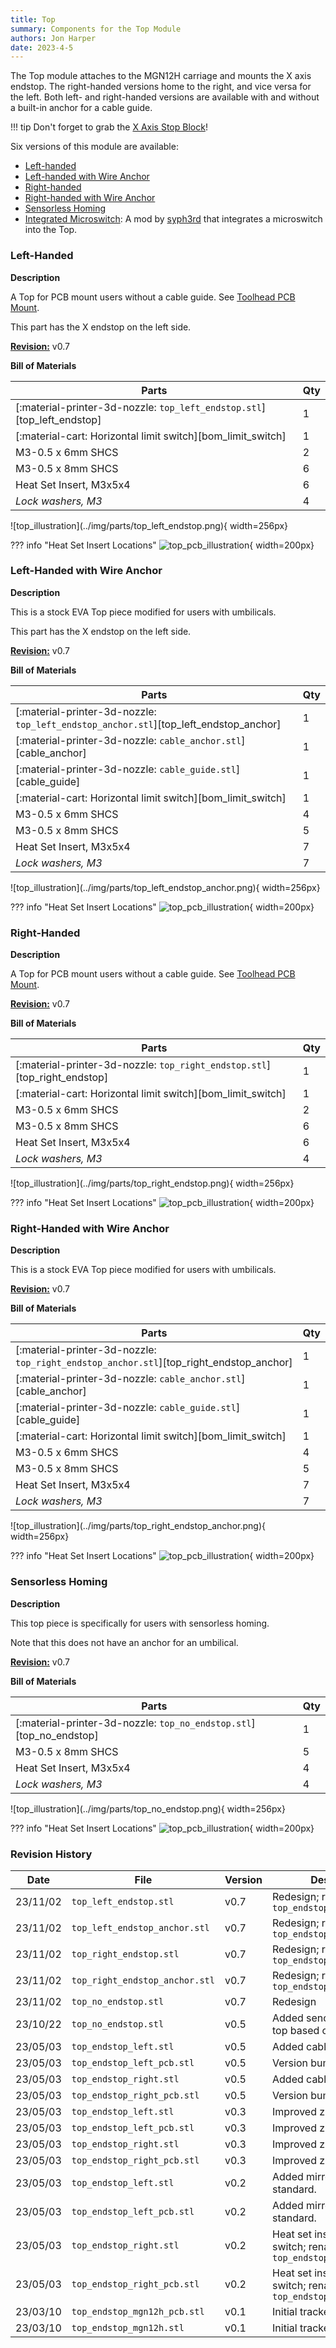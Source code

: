 ```yaml
---
title: Top
summary: Components for the Top Module
authors: Jon Harper
date: 2023-4-5
---
```


The Top module attaches to the MGN12H carriage and mounts the X axis endstop. The right-handed versions home to the right, and vice versa for the left. Both left- and right-handed versions are available with and without a built-in anchor for a cable guide.

!!! tip
    Don't forget to grab the [X Axis Stop Block](stop_block.md)!

Six versions of this module are available:

- [Left-handed](#left-handed)
- [Left-handed with Wire Anchor](#left-handed-with-wire-anchor)
- [Right-handed](#right-handed)
- [Right-handed with Wire Anchor](#right-handed-with-wire-anchor)
- [Sensorless Homing](#sensorless-homing)
- [Integrated Microswitch](https://www.printables.com/model/555302-zero-g-mercury-e34m1-top-mgn12h-with-inbuilt-limit): A mod by [syph3rd](https://www.printables.com/@syph3rd_963296) that integrates a microswitch into the Top.


### Left-Handed

<div markdown class="jh-grid-container jh-grid-2">
<div markdown class="jh-grid-para">

**Description**

A Top for PCB mount users without a cable guide. See [Toolhead PCB Mount](#toolhead-pcb-mount).

This part has the X endstop on the left side.

[**Revision:**](#revision-history) v0.7

**Bill of Materials**

| Parts     | Qty |
|-----------|-----|
| [:material-printer-3d-nozzle: `top_left_endstop.stl`][top_left_endstop] | 1 |
| [:material-cart: Horizontal limit switch][bom_limit_switch]  | 1 |
| M3-0.5 x 6mm SHCS         | 2 |
| M3-0.5 x 8mm SHCS         | 6 |
| Heat Set Insert, M3x5x4   | 6 |
| *Lock washers, M3*        | 4 |

</div>
<div markdown class="jh-grid-img">
![top_illustration](../img/parts/top_left_endstop.png){ width=256px}

??? info "Heat Set Insert Locations"
    ![top_pcb_illustration](../img/inserts/top_left_endstop.png){ width=200px}
</div>
</div>

### Left-Handed with Wire Anchor

<div markdown class="jh-grid-container jh-grid-2">
<div markdown class="jh-grid-para">

**Description**

This is a stock EVA Top piece modified for users with umbilicals.

This part has the X endstop on the left side.

[**Revision:**](#revision-history) v0.7

**Bill of Materials**

| Parts     | Qty |
|-----------|-----|
| [:material-printer-3d-nozzle: `top_left_endstop_anchor.stl`][top_left_endstop_anchor] | 1 |
| [:material-printer-3d-nozzle: `cable_anchor.stl`][cable_anchor] | 1 |
| [:material-printer-3d-nozzle: `cable_guide.stl`][cable_guide] | 1 |
| [:material-cart: Horizontal limit switch][bom_limit_switch]  | 1 |
| M3-0.5 x 6mm SHCS | 4 |
| M3-0.5 x 8mm SHCS | 5 |
| Heat Set Insert, M3x5x4  | 7 |
| *Lock washers, M3*       | 7 |

</div>
<div markdown class="jh-grid-img">
![top_illustration](../img/parts/top_left_endstop_anchor.png){ width=256px}

??? info "Heat Set Insert Locations"
    ![top_pcb_illustration](../img/inserts/top_left_endstop_anchor.png){ width=200px}
</div>
</div>

### Right-Handed

<div markdown class="jh-grid-container jh-grid-2">
<div markdown class="jh-grid-para">

**Description**

A Top for PCB mount users without a cable guide. See [Toolhead PCB Mount](#toolhead-pcb-mount).

[**Revision:**](#revision-history) v0.7

**Bill of Materials**

| Parts     | Qty |
|-----------|-----|
| [:material-printer-3d-nozzle: `top_right_endstop.stl`][top_right_endstop] | 1 |
| [:material-cart: Horizontal limit switch][bom_limit_switch]  | 1 |
| M3-0.5 x 6mm SHCS         | 2 |
| M3-0.5 x 8mm SHCS         | 6 |
| Heat Set Insert, M3x5x4   | 6 |
| *Lock washers, M3*        | 4 |

</div>
<div markdown class="jh-grid-img">
![top_illustration](../img/parts/top_right_endstop.png){ width=256px}

??? info "Heat Set Insert Locations"
    ![top_pcb_illustration](../img/inserts/top_right_endstop.png){ width=200px}
</div>
</div>

### Right-Handed with Wire Anchor

<div markdown class="jh-grid-container jh-grid-2">
<div markdown class="jh-grid-para">

**Description**

This is a stock EVA Top piece modified for users with umbilicals.

[**Revision:**](#revision-history) v0.7

**Bill of Materials**

| Parts     | Qty |
|-----------|-----|
| [:material-printer-3d-nozzle: `top_right_endstop_anchor.stl`][top_right_endstop_anchor] | 1 |
| [:material-printer-3d-nozzle: `cable_anchor.stl`][cable_anchor] | 1 |
| [:material-printer-3d-nozzle: `cable_guide.stl`][cable_guide] | 1 |
| [:material-cart: Horizontal limit switch][bom_limit_switch]  | 1 |
| M3-0.5 x 6mm SHCS | 4 |
| M3-0.5 x 8mm SHCS | 5 |
| Heat Set Insert, M3x5x4  | 7 |
| *Lock washers, M3*       | 7 |

</div>
<div markdown class="jh-grid-img">
![top_illustration](../img/parts/top_right_endstop_anchor.png){ width=256px}

??? info "Heat Set Insert Locations"
    ![top_pcb_illustration](../img/inserts/top_right_endstop_anchor.png){ width=200px}
</div>
</div>

### Sensorless Homing

<div markdown class="jh-grid-container jh-grid-2">
<div markdown class="jh-grid-para">

**Description**

This top piece is specifically for users with sensorless homing.

Note that this does not have an anchor for an umbilical.

[**Revision:**](#revision-history) v0.7

**Bill of Materials**

| Parts     | Qty |
|-----------|-----|
| [:material-printer-3d-nozzle: `top_no_endstop.stl`][top_no_endstop] | 1 |
| M3-0.5 x 8mm SHCS | 5 |
| Heat Set Insert, M3x5x4  | 4 |
| *Lock washers, M3*       | 4 |

</div>
<div markdown class="jh-grid-img">
![top_illustration](../img/parts/top_no_endstop.png){ width=256px}

??? info "Heat Set Insert Locations"
    ![top_pcb_illustration](../img/inserts/top_no_endstop.png){ width=200px}
</div>
</div>

### Revision History

| Date | File | Version | Description |
|------|------|---------|-------------|
| 23/11/02 | `top_left_endstop.stl`         | v0.7 | Redesign; renamed from `top_endstop_left_pcb.stl` |
| 23/11/02 | `top_left_endstop_anchor.stl`  | v0.7 | Redesign; renamed from `top_endstop_left.stl` |
| 23/11/02 | `top_right_endstop.stl`        | v0.7 | Redesign; renamed from `top_endstop_right_pcb.stl` |
| 23/11/02 | `top_right_endstop_anchor.stl` | v0.7 | Redesign; renamed from `top_endstop_right.stl` |
| 23/11/02 | `top_no_endstop.stl`           | v0.7 | Redesign |
| 23/10/22 | `top_no_endstop.stl`           | v0.5 | Added senorless homing top based on v0.5. |
| 23/05/03 | `top_endstop_left.stl`         | v0.5 | Added cable anchor. |
| 23/05/03 | `top_endstop_left_pcb.stl`     | v0.5 | Version bump to match. |
| 23/05/03 | `top_endstop_right.stl`        | v0.5 | Added cable anchor. |
| 23/05/03 | `top_endstop_right_pcb.stl`    | v0.5 | Version bump to match |
| 23/05/03 | `top_endstop_left.stl`         | v0.3 | Improved zip tie anchors. |
| 23/05/03 | `top_endstop_left_pcb.stl`     | v0.3 | Improved zip tie anchors. |
| 23/05/03 | `top_endstop_right.stl`        | v0.3 | Improved zip tie anchors. |
| 23/05/03 | `top_endstop_right_pcb.stl`    | v0.3 | Improved zip tie anchors. |
| 23/05/03 | `top_endstop_left.stl`         | v0.2 | Added mirrored version of standard. |
| 23/05/03 | `top_endstop_left_pcb.stl`     | v0.2 | Added mirrored version of standard. |
| 23/05/03 | `top_endstop_right.stl`        | v0.2 | Heat set inserts for limit switch; renamed from `top_endstop_mgn12h.stl` |
| 23/05/03 | `top_endstop_right_pcb.stl`    | v0.2 | Heat set inserts for limit switch; renamed from `top_endstop_mgn12h_pcb.stl` |
| 23/03/10 | `top_endstop_mgn12h_pcb.stl`   | v0.1 | Initial tracked release. |
| 23/03/10 | `top_endstop_mgn12h.stl`       | v0.1 | Initial tracked release. |
